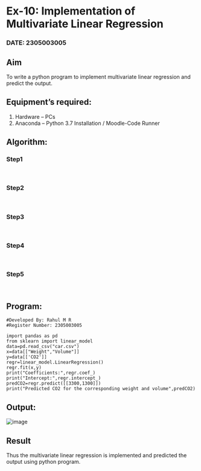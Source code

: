 # Ex-10: Implementation of Multivariate Linear Regression
### DATE: 2305003005
## Aim
To write a python program to implement multivariate linear regression and predict the output.
## Equipment’s required:
1.	Hardware – PCs
2.	Anaconda – Python 3.7 Installation / Moodle-Code Runner
## Algorithm:
### Step1
<br>

### Step2
<br>

### Step3
<br>

### Step4
<br>

### Step5
<br>

## Program:
```
#Developed By: Rahul M R
#Register Number: 2305003005

import pandas as pd
from sklearn import linear_model
data=pd.read_csv("car.csv")
x=data[["Weight","Volume"]]
y=data[['CO2']]
regr=linear_model.LinearRegression()
regr.fit(x,y)
print("Coefficients:",regr.coef_)
print("Intercept:",regr.intercept_)
predCO2=regr.predict([[3300,1300]])
print("Predicted CO2 for the corresponding weight and volume",predCO2)
```
## Output:
![image](https://github.com/RahulM2005R/Multivariate-Linear-Regression/assets/166299886/933fee9f-8a94-4f96-901f-219f62b480e8)


## Result
Thus the multivariate linear regression is implemented and predicted the output using python program.
